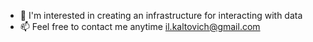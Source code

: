 - 👀 I'm interested in creating an infrastructure for interacting with data  
- 📫 Feel free to contact me anytime il.kaltovich@gmail.com

<!---
monometa/monometa is a ✨ special ✨ repository because its `README.md` (this file) appears on your GitHub profile.
You can click the Preview link to take a look at your changes.
--->
